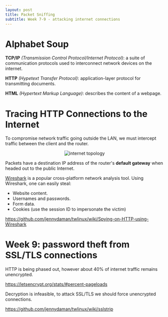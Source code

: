 ```yaml
---
layout: post
title: Packet Sniffing 
subtitle: Week 7-9 - attacking internet connections
---
```


# Alphabet Soup

**TCP/IP** *(Transmission Control Protocol/Internet Protocol)*: a suite of communication protocols used to interconnect network devices on the internet.

**HTTP** *(Hypetext Transfer Protocol)*: application-layer protocol for transmitting documents.

**HTML** *(Hypertext Markup Language)*: describes the content of a webpage.

# Tracing HTTP Connections to the Internet

To compromise network traffic going outside the LAN, we must intercept traffic between the client and the router.

<center>
<img src="/twlinux/img/internet-topology.png" alt="internet topology">
</center>

Packets have a destination IP address of the router's **default gateway** when headed out to the public Internet.

[Wireshark](https://www.wireshark.org/) is a popular cross-platform network analysis tool. Using Wireshark, one can easily steal: 

- Website content.
- Usernames and passwords.
- Form data.
- Cookies (use the session ID to impersonate the victim)

<https://github.com/jennydaman/twlinux/wiki/Spying-on-HTTP-using-Wireshark>

# Week 9: password theft from SSL/TLS connections

HTTP is being phased out, however about 40% of internet traffic remains unencrypted.

<https://letsencrypt.org/stats/#percent-pageloads>

Decryption is infeasible, to attack SSL/TLS we should force unencrypted connections.

<https://github.com/jennydaman/twlinux/wiki/sslstrip>

